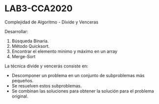 # LAB3-CCA2020
Complejidad de Algoritmo - Divide y Venceras

Desarrollar:
1. Búsqueda Binaria.
2. Método Quicksort.
3. Encontrar el elemento minimo y máximo en un array
4. Merge-Sort

La técnica divide y vencerás consiste en: 

- Descomponer un problema en un conjunto de subproblemas más pequeños.
- Se resuelven estos subproblemas.
- Se combinan las soluciones para obtener la solución para el problema original.
